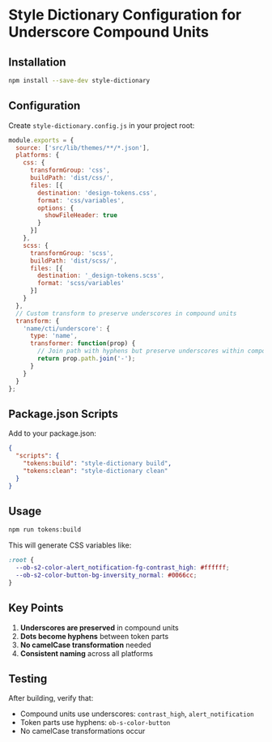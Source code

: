 
# Style Dictionary Configuration for Underscore Compound Units

## Installation

```bash
npm install --save-dev style-dictionary
```

## Configuration

Create `style-dictionary.config.js` in your project root:

```javascript
module.exports = {
  source: ['src/lib/themes/**/*.json'],
  platforms: {
    css: {
      transformGroup: 'css',
      buildPath: 'dist/css/',
      files: [{
        destination: 'design-tokens.css',
        format: 'css/variables',
        options: {
          showFileHeader: true
        }
      }]
    },
    scss: {
      transformGroup: 'scss', 
      buildPath: 'dist/scss/',
      files: [{
        destination: '_design-tokens.scss',
        format: 'scss/variables'
      }]
    }
  },
  // Custom transform to preserve underscores in compound units
  transform: {
    'name/cti/underscore': {
      type: 'name',
      transformer: function(prop) {
        // Join path with hyphens but preserve underscores within compound units
        return prop.path.join('-');
      }
    }
  }
};
```

## Package.json Scripts

Add to your package.json:

```json
{
  "scripts": {
    "tokens:build": "style-dictionary build",
    "tokens:clean": "style-dictionary clean"
  }
}
```

## Usage

```bash
npm run tokens:build
```

This will generate CSS variables like:
```css
:root {
  --ob-s2-color-alert_notification-fg-contrast_high: #ffffff;
  --ob-s2-color-button-bg-inversity_normal: #0066cc;
}
```

## Key Points

1. **Underscores are preserved** in compound units
2. **Dots become hyphens** between token parts  
3. **No camelCase transformation** needed
4. **Consistent naming** across all platforms

## Testing

After building, verify that:
- Compound units use underscores: `contrast_high`, `alert_notification`
- Token parts use hyphens: `ob-s-color-button`
- No camelCase transformations occur
